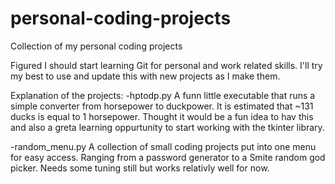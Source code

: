 # personal-coding-projects
Collection of my personal coding projects

Figured I should start learning Git for personal and work related skills.
I'll try my best to use and update this with new projects as I make them.

Explanation of the projects:
-hptodp.py
    A funn little executable that runs a simple converter from horsepower to duckpower. It is estimated that ~131 ducks is equal to 1 horsepower. Thought it would be a fun idea to hav this and also a greta learning oppurtunity to start working with the tkinter library.

-random_menu.py
    A collection of small coding projects put into one menu for easy access. Ranging from a password generator to a Smite random god picker. Needs some tuning still but works relativly well for now. 